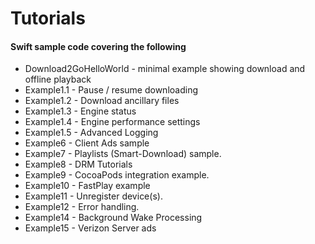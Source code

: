 Tutorials
=======================================

#### Swift sample code covering the following

* Download2GoHelloWorld - minimal example showing download and offline playback
* Example1.1 - Pause / resume downloading
* Example1.2 - Download ancillary files
* Example1.3 - Engine status
* Example1.4 - Engine performance settings
* Example1.5 - Advanced Logging
* Example6 - Client Ads sample
* Example7 - Playlists (Smart-Download) sample.
* Example8 - DRM Tutorials
* Example9 - CocoaPods integration example.
* Example10 - FastPlay example
* Example11 - Unregister device(s).
* Example12 - Error handling.
* Example14 - Background Wake Processing
* Example15 - Verizon Server ads
